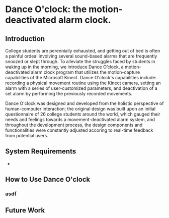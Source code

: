 # Dance O'clock: the motion-deactivated alarm clock.

## Introduction
College students are perennially exhausted, and getting out of bed is often a painful ordeal involving several sound-based alarms that are frequently snoozed or slept through. To alleviate the struggles faced by students in waking up in the morning, we introduce Dance O’clock, a motion-deactivated alarm clock program that utilizes the motion-capture capabilities of the Microsoft Kinect. Dance O'clock's capabilities include: recording a physical movement routine using the Kinect camera, setting an alarm with a series of user-customized parameters, and deactivation of a set alarm by performing the previously recorded movements. 

Dance O'clock was designed and developed from the holistic perspective of human-computer interaction; the original design was built upon an initial questionnaire of 26 college students around the world, which gauged their needs and feelings towards a movement-deactivated alarm system, and throughout the development process, the design components and functionalities were constantly adjusted accoring to real-time feedback from potential users. 

## System Requirements
*

## How to Use Dance O'clock

### asdf

## Future Work
